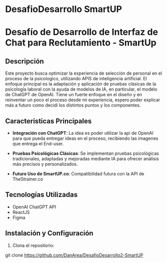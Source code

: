 # DesafioDesarrollo SmartUP

# Desafío de Desarrollo de Interfaz de Chat para Reclutamiento - SmartUp

## Descripción

Este proyecto busca optimizar la experiencia de selección de personal en el proceso de la psicologico, utilizando APIS de inteligencia artificial. El enfoque principal es la adaptación y aplicación de pruebas clásicas de la psicología laboral con la ayuda de modelos de IA, en particular, el modelo de ChatGPT de OpenAI.
Tiene un fuerte enfoque en el diseño y en reinventar un poco el proceso desde mi experiencia, espero poder explicar más a futuro como decidí los distintos puntos y los componentes.

## Características Principales

- **Integración con ChatGPT**: La idea es poder utilizar la api de OpenAI para que pueda entregar ideas en el proceso, recibiendo las imagenes que entrega el End-user.
  
- **Pruebas Psicológicas Clásicas**: Se implementan pruebas psicológicas tradicionales, adaptadas y mejoradas mediante IA para ofrecer análisis más precisos y personalizados.

- **Futuro Uso de SmartUP.co**: Compatibilidad futura con la API de TheStrainer.co

## Tecnologías Utilizadas

- OpenAI ChatGPT API
- ReactJS
- Figma
  
## Instalación y Configuración

1. Clona el repositorio:

git clone https://github.com/DanArea/DesafioDesarrollo2-SmartUP
